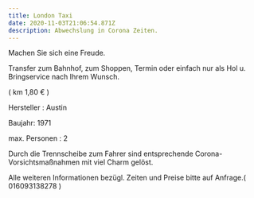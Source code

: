 ```yaml
---
title: London Taxi
date: 2020-11-03T21:06:54.871Z
description: Abwechslung in Corona Zeiten.
---
```

Machen Sie sich eine Freude.

Transfer zum Bahnhof, zum Shoppen, Termin oder einfach nur als Hol u. Bringservice nach Ihrem Wunsch.

 ( km 1,80 € )

Hersteller : Austin

Baujahr: 1971

max. Personen : 2 

Durch die Trennscheibe zum Fahrer sind entsprechende Corona-Vorsichtsmaßnahmen mit viel Charm gelöst. 

Alle weiteren Informationen bezügl. Zeiten und Preise bitte auf Anfrage.( 016093138278 )